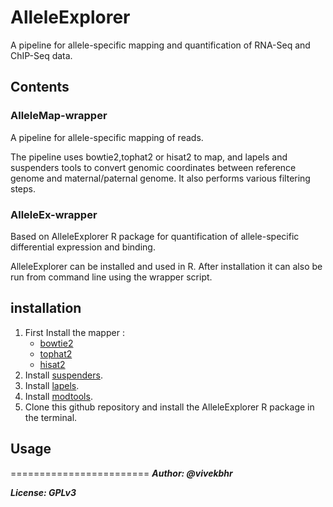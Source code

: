 
# AlleleExplorer
A pipeline for allele-specific mapping and quantification of RNA-Seq and ChIP-Seq data.

## Contents

### AlleleMap-wrapper
A pipeline for allele-specific mapping of reads.

The pipeline uses bowtie2,tophat2 or hisat2 to map, and lapels and suspenders tools to convert
genomic coordinates between reference genome and maternal/paternal genome.
It also performs various filtering steps.

### AlleleEx-wrapper
Based on AlleleExplorer R package for quantification of allele-specific differential expression and binding.

AlleleExplorer can be installed and used in R. After installation it can also be run from command line using the wrapper script.


## installation

1) First Install the mapper :
    + [bowtie2](http://bowtie-bio.sourceforge.net/bowtie2/index.shtml)
    + [tophat2](https://ccb.jhu.edu/software/tophat/index.shtml)
    + [hisat2](https://ccb.jhu.edu/software/hisat2/index.shtml)
2) Install [suspenders](https://github.com/holtjma/suspenders).
3) Install [lapels](https://pypi.python.org/pypi/lapels).
4) Install [modtools](https://pypi.python.org/pypi/modtools/1.0.2).
5) Clone this github repository and install the AlleleExplorer R package in the terminal.

## Usage



========================
***Author: @vivekbhr***

***License: GPLv3***
